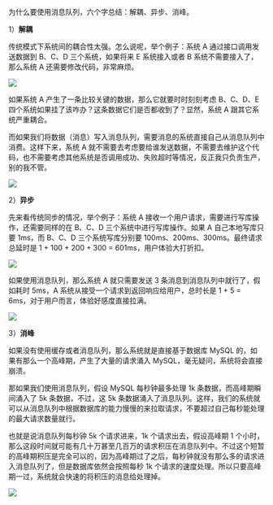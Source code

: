 为什么要使用消息队列，六个字总结：解耦、异步、消峰。

1）**解耦**

传统模式下系统间的耦合性太强。怎么说呢，举个例子：系统 A 通过接口调用发送数据到 B、C、D 三个系统，如果将来 E 系统接入或者 B 系统不需要接入了，那么系统 A 还需要修改代码，非常麻烦。

![](https://cs-wiki.oss-cn-shanghai.aliyuncs.com/img/20210303224922.png)

如果系统 A 产生了一条比较关键的数据，那么它就要时时刻刻考虑 B、C、D、E 四个系统如果挂了该咋办？这条数据它们是否都收到了？显然，系统 A 跟其它系统严重耦合。

而如果我们将数据（消息）写入消息队列，需要消息的系统直接自己从消息队列中消费。这样下来，系统 A 就不需要去考虑要给谁发送数据，不需要去维护这个代码，也不需要考虑其他系统是否调用成功、失败超时等情况，反正我只负责生产，别的我不管。

![](https://cs-wiki.oss-cn-shanghai.aliyuncs.com/img/20210303225222.png)

2）**异步**

先来看传统同步的情况，举个例子：系统 A 接收一个用户请求，需要进行写库操作，还需要同样的在 B、C、D 三个系统中进行写库操作。如果 A 自己本地写库只要 1ms，而 B、C、D 三个系统写库分别要 100ms、200ms、300ms。最终请求总延时是 1 + 100 + 200 + 300 = 601ms，用户体验大打折扣。

![](https://cs-wiki.oss-cn-shanghai.aliyuncs.com/img/20210303225512.png)

如果使用消息队列，那么系统 A 就只需要发送 3 条消息到消息队列中就行了，假如耗时 5ms，A 系统从接受一个请求到返回响应给用户，总时长是 1 + 5 = 6ms，对于用户而言，体验好感度直接拉满。

![](https://cs-wiki.oss-cn-shanghai.aliyuncs.com/img/20210303225735.png)

3）**消峰**

如果没有使用缓存或者消息队列，那么系统就是直接基于数据库 MySQL 的，如果有那么一个高峰期，产生了大量的请求涌入 MySQL，毫无疑问，系统将会直接崩溃。

那如果我们使用消息队列，假设 MySQL 每秒钟最多处理 1k 条数据，而高峰期瞬间涌入了 5k 条数据，不过，这 5k 条数据涌入了消息队列。这样，我们的系统就可以从消息队列中根据数据库的能力慢慢的来拉取请求，不要超过自己每秒能处理的最大请求数量就行。

也就是说消息队列每秒钟 5k 个请求进来，1k 个请求出去，假设高峰期 1 个小时，那么这段时间就可能有几十万甚至几百万的请求积压在消息队列中。不过这个短暂的高峰期积压是完全可以的，因为高峰期过了之后，每秒钟就没有那么多的请求进入消息队列了，但是数据库依然会按照每秒 1k 个请求的速度处理。所以只要高峰期一过，系统就会快速的将积压的消息给处理掉。

![](https://cs-wiki.oss-cn-shanghai.aliyuncs.com/img/20210303225857.png)